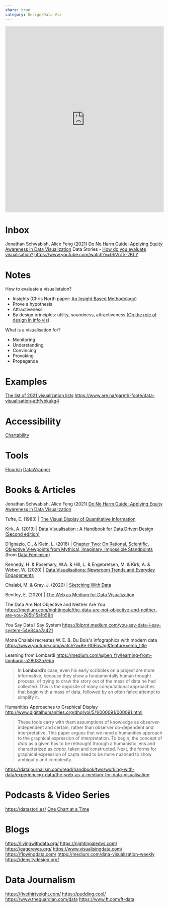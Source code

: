 ```yaml
---
share: true
category: Design/Data-Viz
---
```




<iframe style="border:none;" width="100%" height="590" src="https://www.are.na/gareth-foote/data-visualisation-resources/embed" title="Gareth Foote’s Are.na channel “Data Visualisation Resources”"></iframe>


# Inbox
Jonathan Schwabish, Alice Feng (2021) [Do No Harm Guide: Applying Equity Awareness in Data Visualization](https://www.urban.org/research/publication/do-no-harm-guide-applying-equity-awareness-data-visualization)
Data Stories - [How do you evaluate visualisation?](http://datastori.es/episode-3-vis-evaluation/#t=6:24.054)
https://www.youtube.com/watch?v=0hVnTk-2KLY

# Notes

How to evaluate a visualistaion?
- Insights (Chris North paper: [An Insight Based Methodology](http://infovis.cs.vt.edu/oldsite/papers/TVCG-insight.pdf))
- Prove a hypothesis
- Attractiveness
- By design principles: utility, soundness, attractiveness ([On the role of design in info vis](http://journals.sagepub.com/doi/abs/10.1177/1473871611415996?journalCode=ivia))

What is a visualisation for?
- Monitoring
- Understanding
- Convincing
- Provoking
- Propaganda


# Examples

[The list of 2021 visualization lists](https://www.maartenlambrechts.com/2021/12/29/the-list-of-2021-visualization-lists.html)
https://www.are.na/gareth-foote/data-visualisation-athfvbkukg4

# Accessibility
[Chartability](https://chartability.fizz.studio/)
# Tools

[Flourish](https://flourish.studio/) 
[DataWrapper](https://www.datawrapper.de/) 

# Books & Articles

Jonathan Schwabish, Alice Feng (2021) [Do No Harm Guide: Applying Equity Awareness in Data Visualization](https://www.urban.org/research/publication/do-no-harm-guide-applying-equity-awareness-data-visualization)

Tufte, E. (1983) | [The Visual Display of Quantitative Information](https://libsearch.arts.ac.uk/cgi-bin/koha/opac-detail.pl?biblionumber=90479&query_desc=kw%2Cwrdl%3A%20The%20Visual%20Display%20of%20Quantitative%20Information)

Kirk, A. (2019) | [Data Visualisation : A Handbook for Data Driven Design (Second edition)](https://libsearch.arts.ac.uk/cgi-bin/koha/opac-detail.pl?biblionumber=1385753&query_desc=kw%2Cwrdl%3A%20kirk%20visualisation)

D’Ignazio, C., & Klein, L. (2018) | [Chapter Two: On Rational, Scientific, Objective Viewpoints from Mythical, Imaginary, Impossible Standpoints](https://data-feminism.mitpress.mit.edu/pub/5evfe9yd/release/5) (from [Data Feminism](https://data-feminism.mitpress.mit.edu/))

Kennedy, H. & Rosemary, W.A. & Hill, L. & Engebretsen, M. & Kirk, A. & Weber, W. (2020) | [Data Visualisations: Newsroom Trends and Everyday Engagements](https://datajournalism.com/read/handbook/two/working-with-data/data-journalism-whats-feminism-got-to-do-with-it)

Chalabi, M. & Gray, J. (2020) | [Sketching With Data](https://datajournalism.com/read/handbook/two/working-with-data/experiencing-data/the-web-as-a-medium-for-data-visualisation)

Bentley, E. (2020) | [The Web as Medium for Data Visualization](https://datajournalism.com/read/handbook/two/working-with-data/experiencing-data/developments-in-the-field-of-news-graphics)

The Data Are Not Objective and Neither Are You
https://medium.com/nightingale/the-data-are-not-objective-and-neither-are-you-285b15a1b584

You Say Data I Say System
https://blprnt.medium.com/you-say-data-i-say-system-54e84aa7a421

Mona Chalabi recreates W. E. B. Du Bois's infographics with modern data
https://www.youtube.com/watch?v=8e-R0EbvJgI&feature=emb_title

Learning from Lombardi
https://medium.com/@ben_fry/learning-from-lombardi-a28032a7eb5
> In **Lombardi**’s case, even his early scribbles on a project are more informative, because they show a fundamentally human thought process, of trying to draw the story out of the mass of data he had collected. This is the opposite of many computational approaches that begin with a mass of data, followed by an often failed attempt to simplify it.

Humanities Approaches to Graphical Display
http://www.digitalhumanities.org/dhq/vol/5/1/000091/000091.html
> These tools carry with them assumptions of knowledge as observer-independent and certain, rather than observer co-dependent and interpretative. This paper argues that we need a humanities approach to the graphical expression of interpretation. To begin, the concept of _data_ as a given has to be rethought through a humanistic lens and characterized as _capta_, taken and constructed. Next, the forms for graphical expression of capta need to be more nuanced to show ambiguity and complexity.

https://datajournalism.com/read/handbook/two/working-with-data/experiencing-data/the-web-as-a-medium-for-data-visualisation

# Podcasts & Video Series
https://datastori.es/
[One Chart at a Time](https://www.youtube.com/watch?v=gFFj22kjlZk)

# Blogs
https://livingwithdata.org/
https://nightingaledvs.com/
https://eagereyes.org/
https://www.visualisingdata.com/
https://flowingdata.com/
https://medium.com/data-visualization-weekly
https://densitydesign.org/

# Data Journalism
https://fivethirtyeight.com/
https://pudding.cool/
https://www.theguardian.com/data
https://www.ft.com/ft-data

